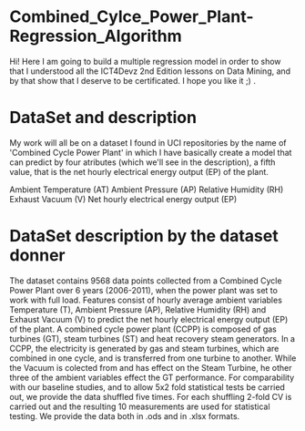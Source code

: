 # Combined_Cylce_Power_Plant-Regression_Algorithm
Hi!
Here I am going to build a multiple regression model in order to show that I understood all the ICT4Devz 2nd Edition lessons on Data Mining, and by that show that I deserve to be certificated.
I hope you like it ;)  .

# DataSet and description
My work will all be on a dataset I found in UCI repositories by the  name of 'Combined Cycle Power Plant' in which I have basically create a model that can predict by four atributes (which we'll see in the description), a fifth value, that is the net hourly electrical energy output (EP)  of the plant.

Ambient Temperature (AT)
Ambient Pressure (AP)
Relative Humidity (RH)
Exhaust Vacuum (V)
Net hourly electrical energy output (EP)

# DataSet description by the dataset donner
The dataset contains 9568 data points collected from a Combined Cycle Power Plant over 6 years (2006-2011), when the power plant was set to work with full load. Features consist of hourly average ambient variables Temperature (T), Ambient Pressure (AP), Relative Humidity (RH) and Exhaust Vacuum (V) to predict the net hourly electrical energy output (EP)  of the plant.
A combined cycle power plant (CCPP) is composed of gas turbines (GT), steam turbines (ST) and heat recovery steam generators. In a CCPP, the electricity is generated by gas and steam turbines, which are combined in one cycle, and is transferred from one turbine to another. While the Vacuum is colected from and has effect on the Steam Turbine, he other three of the ambient variables effect the GT performance.
For comparability with our baseline studies, and to allow 5x2 fold statistical tests be carried out, we provide the data shuffled five times. For each shuffling 2-fold CV is carried out and the resulting 10 measurements are used for statistical testing.
We provide the data both in .ods and in .xlsx formats.